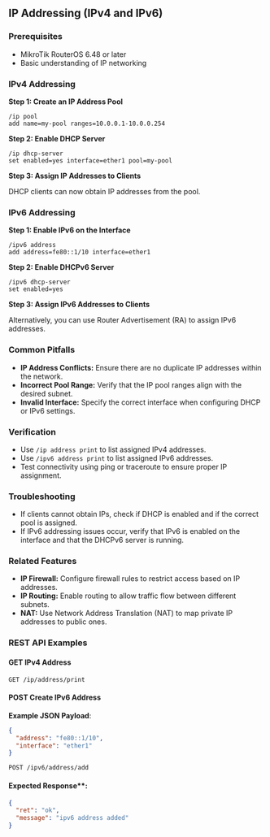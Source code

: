 ## IP Addressing (IPv4 and IPv6)

### Prerequisites

* MikroTik RouterOS 6.48 or later
* Basic understanding of IP networking

### IPv4 Addressing

**Step 1: Create an IP Address Pool**

```
/ip pool
add name=my-pool ranges=10.0.0.1-10.0.0.254
```

**Step 2: Enable DHCP Server**

```
/ip dhcp-server
set enabled=yes interface=ether1 pool=my-pool
```

**Step 3: Assign IP Addresses to Clients**

DHCP clients can now obtain IP addresses from the pool.

### IPv6 Addressing

**Step 1: Enable IPv6 on the Interface**

```
/ipv6 address
add address=fe80::1/10 interface=ether1
```

**Step 2: Enable DHCPv6 Server**

```
/ipv6 dhcp-server
set enabled=yes
```

**Step 3: Assign IPv6 Addresses to Clients**

Alternatively, you can use Router Advertisement (RA) to assign IPv6 addresses.

### Common Pitfalls

* **IP Address Conflicts:** Ensure there are no duplicate IP addresses within the network.
* **Incorrect Pool Range:** Verify that the IP pool ranges align with the desired subnet.
* **Invalid Interface:** Specify the correct interface when configuring DHCP or IPv6 settings.

### Verification

* Use `/ip address print` to list assigned IPv4 addresses.
* Use `/ipv6 address print` to list assigned IPv6 addresses.
* Test connectivity using ping or traceroute to ensure proper IP assignment.

### Troubleshooting

* If clients cannot obtain IPs, check if DHCP is enabled and if the correct pool is assigned.
* If IPv6 addressing issues occur, verify that IPv6 is enabled on the interface and that the DHCPv6 server is running.

### Related Features

* **IP Firewall:** Configure firewall rules to restrict access based on IP addresses.
* **IP Routing:** Enable routing to allow traffic flow between different subnets.
* **NAT:** Use Network Address Translation (NAT) to map private IP addresses to public ones.

### REST API Examples

#### GET IPv4 Address

```
GET /ip/address/print
```

#### POST Create IPv6 Address

**Example JSON Payload**:

```json
{
  "address": "fe80::1/10",
  "interface": "ether1"
}
```

```
POST /ipv6/address/add
```

#### Expected Response**:

```json
{
  "ret": "ok",
  "message": "ipv6 address added"
}
```